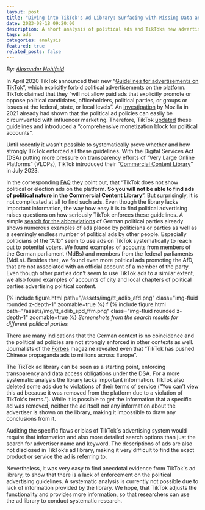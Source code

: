 ```yaml
---
layout: post
title: "Diving into TikTok's Ad Library: Surfacing with Missing Data and Unenforced Guidelines"
date: 2023-08-18 09:20:00
description: A short analysis of political ads and TikToks new advertisement library
tags: ads
categories: analysis
featured: true
related_posts: false
---
```

*By: [Alexander Hohlfeld](https://www.stiftung-nv.de/de/person/alexander-hohlfeld)*

In April 2020 TikTok announced their new “[Guidelines for advertisements on TikTok](https://newsroom.tiktok.com/de-de/richtlinien-fur-werbeanzeigen-auf-tiktok)”, which explicitly forbid political advertisements on the platform. TikTok claimed that they “will not allow paid ads that explicitly promote or oppose political candidates, officeholders, political parties, or groups or issues at the federal, state, or local levels”. An [investigation](https://foundation.mozilla.org/en/campaigns/tiktok-political-ads/) by Mozilla in 2021 already had shown that the political ad policies can easily be circumvented with influencer marketing. Therefore, TikTok [updated](https://newsroom.tiktok.com/de-de/aktualisierung-der-richtlinien-fuer-politische-accounts) these guidelines and introduced a “comprehensive monetization block for political accounts”.

Until recently it wasn't possible to systematically prove whether and how strongly TikTok enforced all these guidelines. With the Digital Services Act (DSA) putting more pressure on transparency efforts of “Very Large Online Platforms” (VLOPs), TikTok introduced their “[Commercial Content Library](https://newsroom.tiktok.com/en-eu/expanding-tiktoks-research-api-and-commercial-content-library)” in July 2023.

In the corresponding [FAQ](https://library.tiktok.com/faq) they point out, that “TikTok does not show political or election ads on the platform. **So you will not be able to find ads of political nature in the Commercial Content Library**”. But surprisingly, it is not complicated at all to find such ads. Even though the library lacks important information, the way how easy it is to find political advertising raises questions on how seriously TikTok enforces these guidelines. A simple [search for the abbreviations](https://twitter.com/favstats/status/1681991000623816705) of German political parties already shows numerous examples of ads placed by politicians or parties as well as a seemingly endless number of political ads by other people. Especially politicians of the “AfD” seem to use ads on TikTok systematically to reach out to potential voters. We found examples of accounts from members of the German parliament (MdBs) and members from the federal parliaments (MdLs). Besides that, we found even more political ads promoting the AfD, that are not associated with an official account of a member of the party. Even though other parties don’t seem to use TikTok ads to a similar extent, we also found examples of accounts of city and local chapters of political parties advertising political content.

{% include figure.html path="/assets/img/tt_adlib_afd.png" class="img-fluid rounded z-depth-1" zoomable=true %} f
{% include figure.html path="/assets/img/tt_adlib_spd_ffm.png" class="img-fluid rounded z-depth-1" zoomable=true %} 
*Screenshots from the search results for different political parties*

There are many indications that the German context is no coincidence and the political ad policies are not strongly enforced in other contexts as well. Journalists of the [Forbes](https://www.forbes.com/sites/iainmartin/2023/07/26/tiktok-chinese-propaganda-ads-europe/) magazine revealed even that “TikTok has pushed Chinese propaganda ads to millions across Europe”.

The TikTok ad library can be seen as a starting point, enforcing transparency and data access obligations under the DSA. For a more systematic analysis the library lacks important information. TikTok also deleted some ads due to violations of their terms of service (“You can’t view this ad because it was removed from the platform due to a violation of TikTok's terms.”). While it is possible to get the information that a specific ad was removed, neither the ad itself nor any information about the advertiser is shown on the library, making it impossible to draw any conclusions from it.

Auditing the specific flaws or bias of TikTok´s advertising system would require that information and also more detailed search options than just the search for advertiser name and keyword. The descriptions of ads are also not disclosed in TikTok’s ad library, making it very difficult to find the exact product or service the ad is referring to.

Nevertheless, it was very easy to find anecdotal evidence from TikTok´s ad library, to show that there is a lack of enforcement on the political advertising guidelines. A systematic analysis is currently not possible due to lack of information provided by the library. We hope, that TikTok adjusts the functionality and provides more information, so that researchers can use the ad library to conduct systematic research.

